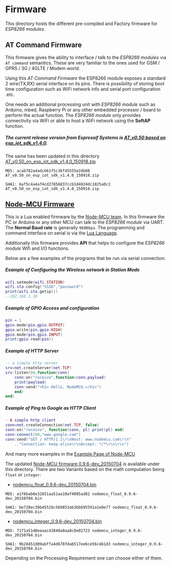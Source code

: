 # Firmware

This directory hosts the different pre-compiled and Factory firmware for *ESP8266 modules*.

## AT Command Firmware

This firmware gives the ability to interface / talk to the *ESP8266 modules* via `AT command` semantics. These are very familiar to the ones used for GSM / GPRS / 3G / 4GLTE / Modem world. 

Using this *AT Command Firmware* the ESP8266 module exposes a standard 2 wire(TX,RX) serial interface on its pins. There is possibility of storing boot time configuration such as WiFi network info and serial port configuration .etc. 

One needs an additional processing unit with *ESP8266 module* such as Arduino, mbed, Raspberry Pi or any other embedded processor / board to perform the actual function. The *ESP8266 module* only provides connectivity via WiFi or able to host a WiFi network using the **SoftAP** function.

##### The current release version from *Espressif Systems* is [AT_v0.50 based on esp_iot_sdk_v1.4.0][1].

The same has been updated in this directory [AT_v0.50_on_esp_iot_sdk_v1.4.0_150918.zip][2]

`MD5: acab782a4adc661f5c36f45555e24b08 AT_v0.50_on_esp_iot_sdk_v1.4.0_150918.zip`

`SHA1: 6af5c4a4af4cd27856837ccb1d4824dc1825a0c2 AT_v0.50_on_esp_iot_sdk_v1.4.0_150918.zip`


## [Node-MCU Firmware][3]

This is a Lua enabled firmware by the [Node-MCU team][4]. In this firmware the PC or Arduino or any other MCU can talk to the *ESP8266 module* via UART. The **Normal Baud rate** is generally `9600bps`. The programming and command interface on serial is via the [Lua Language][5].

Additionally this firmware provides **API** that helps to configure the *ESP8266 module* Wifi and I/O functions.

Below are a few examples of the programs that be run via serial connection:

##### Example of Configuring the Wireless network in Station Mode

```lua
wifi.setmode(wifi.STATION)
wifi.sta.config("SSID","password")
print(wifi.sta.getip())
--192.168.1.10
```

##### Example of GPIO Access and configuration

```lua
pin = 1
gpio.mode(pin,gpio.OUTPUT)
gpio.write(pin,gpio.HIGH)
gpio.mode(pin,gpio.INPUT)
print(gpio.read(pin))
```

##### Example of HTTP Server

```lua
-- a simple http server
srv=net.createServer(net.TCP) 
srv:listen(80,function(conn) 
    conn:on("receive",function(conn,payload) 
    print(payload) 
    conn:send("<h1> Hello, NodeMCU.</h1>")
    end) 
end)
```

##### Example of Ping to Google as HTTP Client

```lua
- A simple http client
conn=net.createConnection(net.TCP, false) 
conn:on("receive", function(conn, pl) print(pl) end)
conn:connect(80,"www.google.com")
conn:send("GET / HTTP/1.1\r\nHost: www.nodemcu.com\r\n"
    .."Connection: keep-alive\r\nAccept: */*\r\n\r\n")
```

And many more examples in the [Example Page of Node-MCU][6]

The updated [Node-MCU firmware 0.9.6-dev_20150704][7] is available under this directory.
There are two Variants based on the math computation being `float` or `integer`:

  * [nodemcu_float_0.9.6-dev_20150704.bin][8]
  
  `MD5: a1f6bab6e32651aa51aa10af4005ad82 nodemcu_float_0.9.6-dev_20150704.bin`
  
  `SHA1: be728ec30b45528c569853ab3bb695591a1e0e77 nodemcu_float_0.9.6-dev_20150704.bin`

  *  [nodemcu_integer_0.9.6-dev_20150704.bin][9]
  
  `MD5: 71f1a51d0eeaac43840a0aa8c8e02723 nodemcu_integer_0.9.6-dev_20150704.bin`
  
  `SHA1: 9b28451d09abffa4d678fda6517ee6ce56c4b1d3 nodemcu_integer_0.9.6-dev_20150704.bin`

Depending on the Processing Requirement one can choose either of them.



  [1]: <http://bbs.espressif.com/download/file.php?id=837>
  [2]: <https://github.com/boseji/ESP8266-Store/raw/master/firmware/AT_v0.50_on_esp_iot_sdk_v1.4.0_150918.zip>
  [3]: <https://github.com/nodemcu/nodemcu-firmware>
  [4]: <http://nodemcu.com/index_en.html>
  [5]: <http://www.lua.org/>
  [6]: <http://nodemcu.com/index_en.html#fr_5475f7667976d8501100000f>
  [7]: <https://github.com/nodemcu/nodemcu-firmware/releases/tag/0.9.6-dev_20150704>
  [8]: <https://github.com/boseji/ESP8266-Store/raw/master/firmware/nodemcu_float_0.9.6-dev_20150704.bin>
  [9]: <https://github.com/boseji/ESP8266-Store/raw/master/firmware/nodemcu_integer_0.9.6-dev_20150704.bin>
